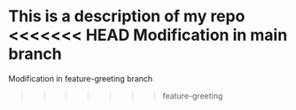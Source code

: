 This is a description of my repo
<<<<<<< HEAD
Modification in main branch
=======
Modification in feature-greeting branch
>>>>>>> feature-greeting
